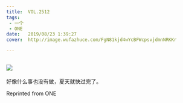 ```yaml
---
title:	VOL.2512
tags:
 - 一个
 - ONE
date:	2019/08/23 1:39:27
cover:	http://image.wufazhuce.com/FgN81kjd4wYcBFWcpsvjdmnNRKKr

---
```

![](http://image.wufazhuce.com/FgN81kjd4wYcBFWcpsvjdmnNRKKr)
---

好像什么事也没有做，夏天就快过完了。
 
Reprinted from ONE
